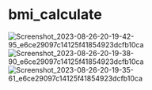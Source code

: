 # bmi_calculate
![Screenshot_2023-08-26-20-19-42-95_e6ce29097c14125f41854923dcfb10ca](https://github.com/Omar-Muhammadd/bmi_calculate/assets/110769439/9e1c2aa8-af80-4345-8e40-ef36021483b3)
![Screenshot_2023-08-26-20-19-38-90_e6ce29097c14125f41854923dcfb10ca](https://github.com/Omar-Muhammadd/bmi_calculate/assets/110769439/72f4707d-3d3e-43d9-bd53-b76878818484)
![Screenshot_2023-08-26-20-19-35-61_e6ce29097c14125f41854923dcfb10ca](https://github.com/Omar-Muhammadd/bmi_calculate/assets/110769439/83f3a93a-62f1-4e0e-bed8-a893f940355d)
